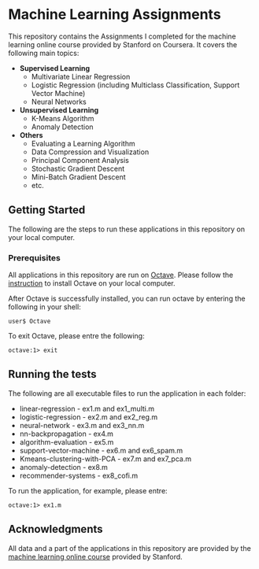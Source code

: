 # Machine Learning Assignments

This repository contains the Assignments I completed for the machine learning online course provided by Stanford on Coursera. It covers the following main topics:
* **Supervised Learning**
    * Multivariate Linear Regression
    * Logistic Regression (including Multiclass Classification, Support Vector Machine)
    * Neural Networks
* **Unsupervised Learning**
    * K-Means Algorithm
    * Anomaly Detection
* **Others**
    * Evaluating a Learning Algorithm
    * Data Compression and Visualization
    * Principal Component Analysis
    * Stochastic Gradient Descent
    * Mini-Batch Gradient Descent
    * etc.

## Getting Started

The following are the steps to run these applications in this repository on your local computer.

### Prerequisites

All applications in this repository are run on [Octave](https://www.gnu.org/software/octave/). Please follow the [instruction](https://www.gnu.org/software/octave/download.html) to install Octave on your local computer.

After Octave is successfully installed, you can run octave by entering the following in your shell:

```
user$ Octave
```

To exit Octave, please entre the following:

```
octave:1> exit
```

## Running the tests

The following are all executable files to run the application in each folder:

* linear-regression - ex1.m and ex1_multi.m
* logistic-regression - ex2.m and ex2_reg.m
* neural-network - ex3.m and ex3_nn.m
* nn-backpropagation - ex4.m
* algorithm-evaluation - ex5.m
* support-vector-machine - ex6.m and ex6_spam.m
* Kmeans-clustering-with-PCA - ex7.m and ex7_pca.m
* anomaly-detection - ex8.m
* recommender-systems - ex8_cofi.m

To run the application, for example, please entre:

```
octave:1> ex1.m
```

## Acknowledgments

All data and a part of the applications in this repository are provided by the [machine learning online course](https://www.coursera.org/learn/machine-learning/home/welcome) provided by Stanford.

